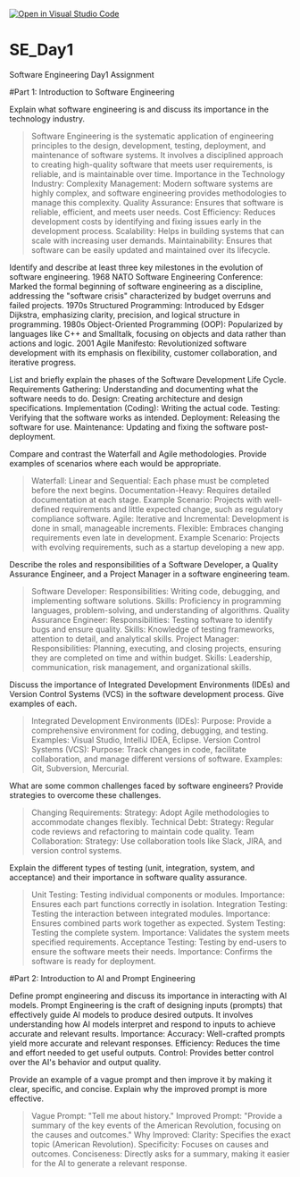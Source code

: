 [![Open in Visual Studio Code](https://classroom.github.com/assets/open-in-vscode-2e0aaae1b6195c2367325f4f02e2d04e9abb55f0b24a779b69b11b9e10269abc.svg)](https://classroom.github.com/online_ide?assignment_repo_id=18449809&assignment_repo_type=AssignmentRepo)
# SE_Day1
Software Engineering Day1 Assignment

#Part 1: Introduction to Software Engineering

Explain what software engineering is and discuss its importance in the technology industry.
>Software Engineering is the systematic application of engineering principles to the design, development, testing, deployment, and maintenance of software systems. It involves a disciplined approach to creating high-quality software that meets user requirements, is reliable, and is maintainable over time.
>Importance in the Technology Industry:
Complexity Management: Modern software systems are highly complex, and software engineering provides methodologies to manage this complexity.
Quality Assurance: Ensures that software is reliable, efficient, and meets user needs.
Cost Efficiency: Reduces development costs by identifying and fixing issues early in the development process.
Scalability: Helps in building systems that can scale with increasing user demands.
Maintainability: Ensures that software can be easily updated and maintained over its lifecycle.

Identify and describe at least three key milestones in the evolution of software engineering.
1968 NATO Software Engineering Conference: Marked the formal beginning of software engineering as a discipline, addressing the "software crisis" characterized by budget overruns and failed projects.
1970s Structured Programming: Introduced by Edsger Dijkstra, emphasizing clarity, precision, and logical structure in programming.
1980s Object-Oriented Programming (OOP): Popularized by languages like C++ and Smalltalk, focusing on objects and data rather than actions and logic.
2001 Agile Manifesto: Revolutionized software development with its emphasis on flexibility, customer collaboration, and iterative progress.

List and briefly explain the phases of the Software Development Life Cycle.
Requirements Gathering: Understanding and documenting what the software needs to do.
Design: Creating architecture and design specifications.
Implementation (Coding): Writing the actual code.
Testing: Verifying that the software works as intended.
Deployment: Releasing the software for use.
Maintenance: Updating and fixing the software post-deployment.

Compare and contrast the Waterfall and Agile methodologies. Provide examples of scenarios where each would be appropriate.
>Waterfall:
Linear and Sequential: Each phase must be completed before the next begins.
Documentation-Heavy: Requires detailed documentation at each stage.
Example Scenario: Projects with well-defined requirements and little expected change, such as regulatory compliance software.
>Agile:
Iterative and Incremental: Development is done in small, manageable increments.
Flexible: Embraces changing requirements even late in development.
Example Scenario: Projects with evolving requirements, such as a startup developing a new app.

Describe the roles and responsibilities of a Software Developer, a Quality Assurance Engineer, and a Project Manager in a software engineering team.
>Software Developer:
Responsibilities: Writing code, debugging, and implementing software solutions.
Skills: Proficiency in programming languages, problem-solving, and understanding of algorithms.
>Quality Assurance Engineer:
Responsibilities: Testing software to identify bugs and ensure quality.
Skills: Knowledge of testing frameworks, attention to detail, and analytical skills.
>Project Manager:
Responsibilities: Planning, executing, and closing projects, ensuring they are completed on time and within budget.
Skills: Leadership, communication, risk management, and organizational skills.

Discuss the importance of Integrated Development Environments (IDEs) and Version Control Systems (VCS) in the software development process. Give examples of each.
>Integrated Development Environments (IDEs):
Purpose: Provide a comprehensive environment for coding, debugging, and testing.
Examples: Visual Studio, IntelliJ IDEA, Eclipse.
>Version Control Systems (VCS):
Purpose: Track changes in code, facilitate collaboration, and manage different versions of software.
Examples: Git, Subversion, Mercurial.

What are some common challenges faced by software engineers? Provide strategies to overcome these challenges.
>Changing Requirements:
Strategy: Adopt Agile methodologies to accommodate changes flexibly.
>Technical Debt:
Strategy: Regular code reviews and refactoring to maintain code quality.
>Team Collaboration:
Strategy: Use collaboration tools like Slack, JIRA, and version control systems.

Explain the different types of testing (unit, integration, system, and acceptance) and their importance in software quality assurance.
>Unit Testing: Testing individual components or modules.
    Importance: Ensures each part functions correctly in isolation.
>Integration Testing: Testing the interaction between integrated modules.
    Importance: Ensures combined parts work together as expected.
>System Testing: Testing the complete system.
     Importance: Validates the system meets specified requirements.
>Acceptance Testing: Testing by end-users to ensure the software meets their needs.
      Importance: Confirms the software is ready for deployment.

#Part 2: Introduction to AI and Prompt Engineering


Define prompt engineering and discuss its importance in interacting with AI models.
Prompt Engineering is the craft of designing inputs (prompts) that effectively guide AI models to produce desired outputs. It involves understanding how AI models interpret and respond to inputs to achieve accurate and relevant results.
Importance:
  Accuracy: Well-crafted prompts yield more accurate and relevant responses.
  Efficiency: Reduces the time and effort needed to get useful outputs.
  Control: Provides better control over the AI's behavior and output quality.

Provide an example of a vague prompt and then improve it by making it clear, specific, and concise. Explain why the improved prompt is more effective.
>Vague Prompt:
"Tell me about history."
>Improved Prompt:
"Provide a summary of the key events of the American Revolution, focusing on the causes and outcomes."
>Why Improved:
Clarity: Specifies the exact topic (American Revolution).
Specificity: Focuses on causes and outcomes.
Conciseness: Directly asks for a summary, making it easier for the AI to generate a relevant response.
